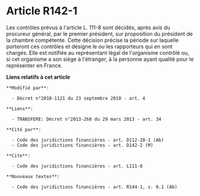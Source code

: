 # Article R142-1

Les contrôles prévus à l'article L. 111-8 sont décidés, après avis du procureur général, par le premier président, sur
proposition du président de la chambre compétente. Cette décision précise la période sur laquelle porteront ces contrôles et
désigne le ou les rapporteurs qui en sont chargés. Elle est notifiée au représentant légal de l'organisme contrôlé ou, si cet
organisme a son siège à l'étranger, à la personne ayant qualité pour le représenter en France.

**Liens relatifs à cet article**

	**Modifié par**:

	  - Décret n°2010-1121 du 23 septembre 2010 - art. 4

	**Liens**:

	  - TRANSFERE: Décret n°2013-268 du 29 mars 2013 - art. 34

	**Cité par**:

	  - Code des juridictions financières - art. D112-20-1 (Ab)
	  - Code des juridictions financières - art. D142-2 (M)

	**Cite**:

	  - Code des juridictions financières - art. L111-8

	**Nouveaux textes**:

	  - Code des juridictions financières - art. R144-1, v. 0.1 (Ab)
